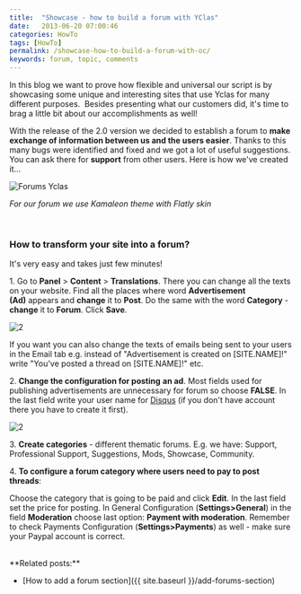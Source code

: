```yaml
---
title:  "Showcase - how to build a forum with YClas"
date:   2013-06-20 07:00:46
categories: HowTo
tags: [HowTo]
permalink: /showcase-how-to-build-a-forum-with-oc/
keywords: forum, topic, comments
---
```

In this blog we want to prove how flexible and universal our script is by showcasing some unique and interesting sites that use Yclas for many different purposes.  Besides presenting what our customers did, it's time to brag a little bit about our accomplishments as well!

With the release of the 2.0 version we decided to establish a forum to **make exchange of information between us and the users easier**. Thanks to this many bugs were identified and fixed and we got a lot of useful suggestions. You can ask there for **support** from other users. Here is how we've created it...


![Forums Yclas](//open-classifieds.com/wp-content/uploads/2013/06/Forums-Open-Classifieds1.png)

_For our forum we use Kamaleon theme with Flatly skin_

<br>

### How to transform your site into a forum?

It's very easy and takes just few minutes!  

1\. Go to **Panel** > **Content** > **Translations**. There you can change all the texts on your website. Find all the places where word **Advertisement (Ad)** appears and **change** it to **Post**. Do the same with the word **Category** \-  **change** it to **Forum**. Click **Save**.

![2](//open-classifieds.com/wp-content/uploads/2013/06/Edit-Translation.png)

If you want you can also change the texts of emails being sent to your users in the Email tab e.g. instead of "Advertisement is created on [SITE.NAME]!" write "You've posted a thread on [SITE.NAME]!" etc.

2\. **Change the configuration for posting** **an ad**. Most fields used for publishing advertisements are unnecessary for forum so choose **FALSE**. In the last field write your user name for [Disqus](http://disqus.com/) (if you don't have account there you have to create it first).

![2](//open-classifieds.com/wp-content/uploads/2013/06/Advertisement-Configuration.png)

3\. **Create categories** \- different thematic forums. E.g. we have: Support, Professional Support, Suggestions, Mods, Showcase, Community.

4\. **To configure a forum category where users need to pay to post threads**:

Choose the category that is going to be paid and click **Edit**. In the last field set the price for posting. In General Configuration (**Settings>General**) in the field **Moderation** choose last option: **Payment with moderation**. Remember to check Payments Configuration (**Settings>Payments**) as well - make sure your Paypal account is correct.

<br>
**Related posts:**

+ [How to add a forum section]({{ site.baseurl }}/add-forums-section)

